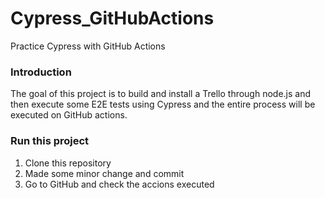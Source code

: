 # Cypress_GitHubActions
Practice Cypress with GitHub Actions 

### Introduction
The goal of this project is to build and install a Trello through node.js and then execute some E2E tests using Cypress and the entire process will be executed on GitHub actions. 

### Run this project
1. Clone this repository 
2. Made some minor change and commit
3. Go to GitHub and check the accions executed
